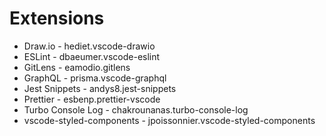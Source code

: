 # Extensions

- Draw.io - hediet.vscode-drawio
- ESLint - dbaeumer.vscode-eslint
- GitLens - eamodio.gitlens
- GraphQL - prisma.vscode-graphql
- Jest Snippets - andys8.jest-snippets
- Prettier - esbenp.prettier-vscode
- Turbo Console Log - chakrounanas.turbo-console-log
- vscode-styled-components - jpoissonnier.vscode-styled-components

